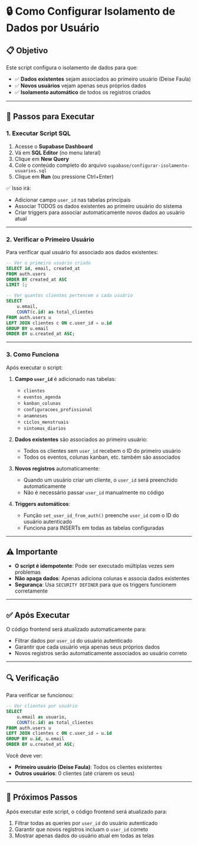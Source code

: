 # 🔒 Como Configurar Isolamento de Dados por Usuário

## 📋 Objetivo

Este script configura o isolamento de dados para que:
- ✅ **Dados existentes** sejam associados ao primeiro usuário (Deise Faula)
- ✅ **Novos usuários** vejam apenas seus próprios dados
- ✅ **Isolamento automático** de todos os registros criados

---

## 🚀 Passos para Executar

### 1. **Executar Script SQL**

1. Acesse o **Supabase Dashboard**
2. Vá em **SQL Editor** (no menu lateral)
3. Clique em **New Query**
4. Cole o conteúdo completo do arquivo `supabase/configurar-isolamento-usuarios.sql`
5. Clique em **Run** (ou pressione Ctrl+Enter)

✅ Isso irá:
- Adicionar campo `user_id` nas tabelas principais
- Associar TODOS os dados existentes ao primeiro usuário do sistema
- Criar triggers para associar automaticamente novos dados ao usuário atual

---

### 2. **Verificar o Primeiro Usuário**

Para verificar qual usuário foi associado aos dados existentes:

```sql
-- Ver o primeiro usuário criado
SELECT id, email, created_at 
FROM auth.users 
ORDER BY created_at ASC 
LIMIT 1;

-- Ver quantos clientes pertencem a cada usuário
SELECT 
    u.email,
    COUNT(c.id) as total_clientes
FROM auth.users u
LEFT JOIN clientes c ON c.user_id = u.id
GROUP BY u.email
ORDER BY u.created_at ASC;
```

---

### 3. **Como Funciona**

Após executar o script:

1. **Campo `user_id`** é adicionado nas tabelas:
   - `clientes`
   - `eventos_agenda`
   - `kanban_colunas`
   - `configuracoes_profissional`
   - `anamneses`
   - `ciclos_menstruais`
   - `sintomas_diarios`

2. **Dados existentes** são associados ao primeiro usuário:
   - Todos os clientes sem `user_id` recebem o ID do primeiro usuário
   - Todos os eventos, colunas kanban, etc. também são associados

3. **Novos registros** automaticamente:
   - Quando um usuário criar um cliente, o `user_id` será preenchido automaticamente
   - Não é necessário passar `user_id` manualmente no código

4. **Triggers automáticos**:
   - Função `set_user_id_from_auth()` preenche `user_id` com o ID do usuário autenticado
   - Funciona para INSERTs em todas as tabelas configuradas

---

## ⚠️ Importante

- **O script é idempotente**: Pode ser executado múltiplas vezes sem problemas
- **Não apaga dados**: Apenas adiciona colunas e associa dados existentes
- **Segurança**: Usa `SECURITY DEFINER` para que os triggers funcionem corretamente

---

## ✅ Após Executar

O código frontend será atualizado automaticamente para:
- Filtrar dados por `user_id` do usuário autenticado
- Garantir que cada usuário veja apenas seus próprios dados
- Novos registros serão automaticamente associados ao usuário correto

---

## 🔍 Verificação

Para verificar se funcionou:

```sql
-- Ver clientes por usuário
SELECT 
    u.email as usuario,
    COUNT(c.id) as total_clientes
FROM auth.users u
LEFT JOIN clientes c ON c.user_id = u.id
GROUP BY u.id, u.email
ORDER BY u.created_at ASC;
```

Você deve ver:
- **Primeiro usuário (Deise Faula)**: Todos os clientes existentes
- **Outros usuários**: 0 clientes (até criarem os seus)

---

## 📝 Próximos Passos

Após executar este script, o código frontend será atualizado para:
1. Filtrar todas as queries por `user_id` do usuário autenticado
2. Garantir que novos registros incluam o `user_id` correto
3. Mostrar apenas dados do usuário atual em todas as telas

